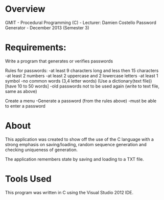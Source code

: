 Overview
=====
GMIT - Procedural Programming (C) - Lecturer: Damien Costello
Password Generator - December 2013 (Semester 3)

Requirements:
=====
Write a program that generates or verifies passwords

Rules for passwords:
-at least 9 characters long and less then 15 characters
-at least 2 numbers
-at least 2 uppercase and 2 lowercase letters
-at least 1 symbol
-no common words (3,4 letter words) (Use a dictionary(text file))	[have 10 to 50 words]
-old passwords not to be used again (write to text file, same as above)

Create a menu
-Generate a password (from the rules above)
-must be able to enter a password


About
=====
This application was created to show off the use of the C language with a strong emphasis on saving/loading, random sequence generation and checking uniqueness of generation.

The application remembers state by saving and loading to a TXT file.


Tools Used
=====
This program was written in C using the Visual Studio 2012 IDE.
